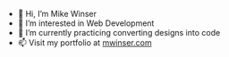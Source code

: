 - 👋 Hi, I’m Mike Winser
- 👀 I’m interested in Web Development
- 🌱 I’m currently practicing converting designs into code
- 📫 Visit my portfolio at [mwinser.com](http://mwinser.com)

